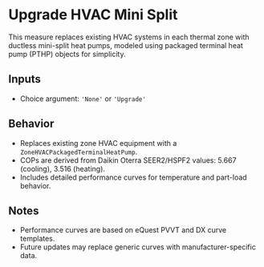 # Upgrade HVAC Mini Split

This measure replaces existing HVAC systems in each thermal zone with ductless mini-split heat pumps, modeled using packaged terminal heat pump (PTHP) objects for simplicity.

## Inputs
- Choice argument: `'None'` or `'Upgrade'`

## Behavior
- Replaces existing zone HVAC equipment with a `ZoneHVACPackagedTerminalHeatPump`.
- COPs are derived from Daikin Oterra SEER2/HSPF2 values: 5.667 (cooling), 3.516 (heating).
- Includes detailed performance curves for temperature and part-load behavior.

## Notes
- Performance curves are based on eQuest PVVT and DX curve templates.
- Future updates may replace generic curves with manufacturer-specific data.